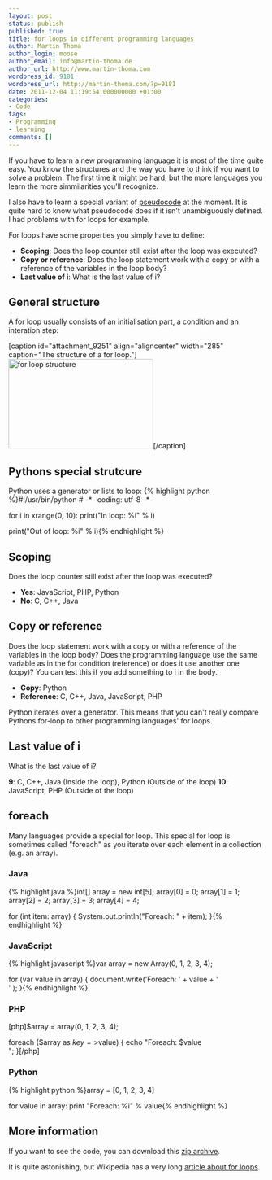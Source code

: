 ```yaml
---
layout: post
status: publish
published: true
title: for loops in different programming languages
author: Martin Thoma
author_login: moose
author_email: info@martin-thoma.de
author_url: http://www.martin-thoma.com
wordpress_id: 9181
wordpress_url: http://martin-thoma.com/?p=9181
date: 2011-12-04 11:19:54.000000000 +01:00
categories:
- Code
tags:
- Programming
- learning
comments: []
---
```

If you have to learn a new programming language it is most of the time quite easy. You know the structures and the way you have to think if you want to solve a problem. The first time it might be hard, but the more languages you learn the more simmilarities you'll recognize.

I also have to learn a special variant of <a href="http://en.wikipedia.org/wiki/Pseudocode">pseudocode</a> at the moment. It is quite hard to know what pseudocode does if it isn't unambiguously defined. I had problems with for loops for example.

For loops have some properties you simply have to define:
<ul>
  <li><strong>Scoping</strong>: Does the loop counter still exist after the loop was executed?</li>
  <li><strong>Copy or reference</strong>: Does the loop statement work with a copy or with a reference of the variables in the loop body?</li>
  <li><strong>Last value of i</strong>: What is the last value of i?</li>
</ul>

<h2>General structure</h2>
A for loop usually consists of an initialisation part, a condition and an interation step:

[caption id="attachment_9251" align="aligncenter" width="285" caption="The structure of a for loop."]<a href="http://martin-thoma.com/wp-content/uploads/2011/11/for-loop-structure1.png"><img src="http://martin-thoma.com/wp-content/uploads/2011/11/for-loop-structure1.png" alt="for loop structure" title="for-loop-structure" width="285" height="176" class="size-full wp-image-9251" /></a>[/caption]

<h2>Pythons special strutcure</h2>
Python uses a generator or lists to loop:
{% highlight python %}#!/usr/bin/python
# -*- coding: utf-8 -*-

for i in xrange(0, 10):
	print("In loop: %i" % i)

print("Out of loop: %i" % i){% endhighlight %}

<h2>Scoping</h2>
Does the loop counter still exist after the loop was executed?
<ul>
    <li><strong>Yes</strong>: JavaScript, PHP, Python</li>
    <li><strong>No</strong>: C, C++, Java</li>
</ul>

<h2>Copy or reference</h2>
Does the loop statement work with a copy or with a reference of the variables in the loop body? Does the programming language use the same variable as in the for condition (reference) or does it use another one (copy)? You can test this if you add something to i in the body.
<ul>
    <li><strong>Copy</strong>: Python</li>
    <li><strong>Reference</strong>: C, C++, Java, JavaScript, PHP</li>
</ul>

Python iterates over a generator. This means that you can't really compare Pythons for-loop to other programming languages' for loops.

<h2>Last value of i</h2>
What is the last value of i?

<strong>9</strong>: C, C++, Java (Inside the loop), Python (Outside of the loop)
<strong>10</strong>: JavaScript, PHP (Outside of the loop)

<h2>foreach</h2>
Many languages provide a special for loop. This special for loop is sometimes called "foreach" as you iterate over each element in a collection (e.g. an array).

<h3>Java</h3>
{% highlight java %}int[] array = new int[5];
array[0] = 0;
array[1] = 1;
array[2] = 2;
array[3] = 3;
array[4] = 4;

for (int item: array) {
    System.out.println("Foreach: " + item);
}{% endhighlight %}

<h3>JavaScript</h3>
{% highlight javascript %}var array = new Array(0, 1, 2, 3, 4);

for (var value in array) {
    document.write('Foreach: ' + value + '<br/>' );
}{% endhighlight %}

<h3>PHP</h3>
[php]$array = array(0, 1, 2, 3, 4);

foreach ($array as $key=>$value) {
    echo "Foreach: $value<br/>";
}[/php]

<h3>Python</h3>
{% highlight python %}array = [0, 1, 2, 3, 4]

for value in array:
    print "Foreach: %i" % value{% endhighlight %}

<h2>More information</h2>
If you want to see the code, you can download this <a href='http://martin-thoma.com/wp-content/uploads/2011/12/for-loops.zip'>zip archive</a>.

It is quite astonishing, but Wikipedia has a very long <a href="http://en.wikipedia.org/wiki/For_loop">article about for loops</a>.
